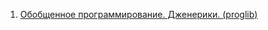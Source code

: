 1. [Обобщенное программирование. Дженерики. (proglib)](https://proglib.io/p/samouchitel-po-go-dlya-nachinayushchih-chast-12-obobshchennoe-programmirovanie-dzheneriki-2024-05-03)
